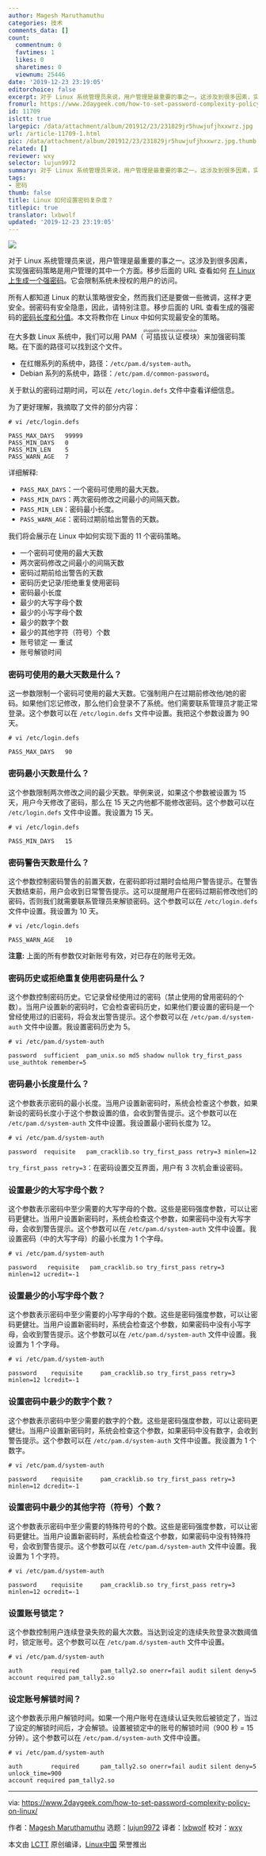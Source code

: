 ```yaml
---
author: Magesh Maruthamuthu
categories: 技术
comments_data: []
count:
  commentnum: 0
  favtimes: 1
  likes: 0
  sharetimes: 0
  viewnum: 25446
date: '2019-12-23 23:19:05'
editorchoice: false
excerpt: 对于 Linux 系统管理员来说，用户管理是最重要的事之一。这涉及到很多因素，实现强密码策略是用户管理的其中一个方面。
fromurl: https://www.2daygeek.com/how-to-set-password-complexity-policy-on-linux/
id: 11709
islctt: true
largepic: /data/attachment/album/201912/23/231829jr5huwjufjhxxwrz.jpg
url: /article-11709-1.html
pic: /data/attachment/album/201912/23/231829jr5huwjufjhxxwrz.jpg.thumb.jpg
related: []
reviewer: wxy
selector: lujun9972
summary: 对于 Linux 系统管理员来说，用户管理是最重要的事之一。这涉及到很多因素，实现强密码策略是用户管理的其中一个方面。
tags:
- 密码
thumb: false
title: Linux 如何设置密码复杂度？
titlepic: true
translator: lxbwolf
updated: '2019-12-23 23:19:05'
---
```


![](/data/attachment/album/201912/23/231829jr5huwjufjhxxwrz.jpg)


对于 Linux 系统管理员来说，用户管理是最重要的事之一。这涉及到很多因素，实现强密码策略是用户管理的其中一个方面。移步后面的 URL 查看如何 [在 Linux 上生成一个强密码](https://www.2daygeek.com/5-ways-to-generate-a-random-strong-password-in-linux-terminal/)。它会限制系统未授权的用户的访问。


所有人都知道 Linux 的默认策略很安全，然而我们还是要做一些微调，这样才更安全。弱密码有安全隐患，因此，请特别注意。移步后面的 URL 查看生成的强密码的[密码长度和分值](https://www.2daygeek.com/how-to-check-password-complexity-strength-and-score-in-linux/)。本文将教你在 Linux 中如何实现最安全的策略。


在大多数 Linux 系统中，我们可以用 PAM（<ruby> 可插拔认证模块 <rt>  pluggable authentication module </rt></ruby>）来加强密码策略。在下面的路径可以找到这个文件。


* 在红帽系列的系统中，路径：`/etc/pam.d/system-auth`。
* Debian 系列的系统中，路径：`/etc/pam.d/common-password`。


关于默认的密码过期时间，可以在 `/etc/login.defs` 文件中查看详细信息。


为了更好理解，我摘取了文件的部分内容：



```
# vi /etc/login.defs

PASS_MAX_DAYS   99999
PASS_MIN_DAYS   0
PASS_MIN_LEN    5
PASS_WARN_AGE   7
```

详细解释:


* `PASS_MAX_DAYS`：一个密码可使用的最大天数。
* `PASS_MIN_DAYS`：两次密码修改之间最小的间隔天数。
* `PASS_MIN_LEN`：密码最小长度。
* `PASS_WARN_AGE`：密码过期前给出警告的天数。


我们将会展示在 Linux 中如何实现下面的 11 个密码策略。


* 一个密码可使用的最大天数
* 两次密码修改之间最小的间隔天数
* 密码过期前给出警告的天数
* 密码历史记录/拒绝重复使用密码
* 密码最小长度
* 最少的大写字母个数
* 最少的小写字母个数
* 最少的数字个数
* 最少的其他字符（符号）个数
* 账号锁定 — 重试
* 账号解锁时间


### 密码可使用的最大天数是什么？


这一参数限制一个密码可使用的最大天数。它强制用户在过期前修改他/她的密码。如果他们忘记修改，那么他们会登录不了系统。他们需要联系管理员才能正常登录。这个参数可以在 `/etc/login.defs` 文件中设置。我把这个参数设置为 90 天。



```
# vi /etc/login.defs

PASS_MAX_DAYS   90
```

### 密码最小天数是什么？


这个参数限制两次修改之间的最少天数。举例来说，如果这个参数被设置为 15 天，用户今天修改了密码，那么在 15 天之内他都不能修改密码。这个参数可以在 `/etc/login.defs` 文件中设置。我设置为 15 天。



```
# vi /etc/login.defs

PASS_MIN_DAYS   15
```

### 密码警告天数是什么？


这个参数控制密码警告的前置天数，在密码即将过期时会给用户警告提示。在警告天数结束前，用户会收到日常警告提示。这可以提醒用户在密码过期前修改他们的密码，否则我们就需要联系管理员来解锁密码。这个参数可以在 `/etc/login.defs` 文件中设置。我设置为 10 天。



```
# vi /etc/login.defs

PASS_WARN_AGE   10
```

**注意:** 上面的所有参数仅对新账号有效，对已存在的账号无效。


### 密码历史或拒绝重复使用密码是什么？


这个参数控制密码历史。它记录曾经使用过的密码（禁止使用的曾用密码的个数）。当用户设置新的密码时，它会检查密码历史，如果他们要设置的密码是一个曾经使用过的旧密码，将会发出警告提示。这个参数可以在 `/etc/pam.d/system-auth` 文件中设置。我设置密码历史为 5。



```
# vi /etc/pam.d/system-auth

password  sufficient  pam_unix.so md5 shadow nullok try_first_pass use_authtok remember=5
```

### 密码最小长度是什么？


这个参数表示密码的最小长度。当用户设置新密码时，系统会检查这个参数，如果新设的密码长度小于这个参数设置的值，会收到警告提示。这个参数可以在 `/etc/pam.d/system-auth` 文件中设置。我设置最小密码长度为 12。



```
# vi /etc/pam.d/system-auth

password  requisite   pam_cracklib.so try_first_pass retry=3 minlen=12
```

`try_first_pass retry=3`：在密码设置交互界面，用户有 3 次机会重设密码。


### 设置最少的大写字母个数？


这个参数表示密码中至少需要的大写字母的个数。这些是密码强度参数，可以让密码更健壮。当用户设置新密码时，系统会检查这个参数，如果密码中没有大写字母，会收到警告提示。这个参数可以在 `/etc/pam.d/system-auth` 文件中设置。我设置密码（中的大写字母）的最小长度为 1 个字母。



```
# vi /etc/pam.d/system-auth

password   requisite   pam_cracklib.so try_first_pass retry=3 minlen=12 ucredit=-1
```

### 设置最少的小写字母个数？


这个参数表示密码中至少需要的小写字母的个数。这些是密码强度参数，可以让密码更健壮。当用户设置新密码时，系统会检查这个参数，如果密码中没有小写字母，会收到警告提示。这个参数可以在 `/etc/pam.d/system-auth` 文件中设置。我设置为 1 个字母。



```
# vi /etc/pam.d/system-auth

password    requisite     pam_cracklib.so try_first_pass retry=3 minlen=12 lcredit=-1
```

### 设置密码中最少的数字个数？


这个参数表示密码中至少需要的数字的个数。这些是密码强度参数，可以让密码更健壮。当用户设置新密码时，系统会检查这个参数，如果密码中没有数字，会收到警告提示。这个参数可以在 `/etc/pam.d/system-auth` 文件中设置。我设置为 1 个数字。



```
# vi /etc/pam.d/system-auth

password    requisite     pam_cracklib.so try_first_pass retry=3 minlen=12 dcredit=-1
```

### 设置密码中最少的其他字符（符号）个数？


这个参数表示密码中至少需要的特殊符号的个数。这些是密码强度参数，可以让密码更健壮。当用户设置新密码时，系统会检查这个参数，如果密码中没有特殊符号，会收到警告提示。这个参数可以在 `/etc/pam.d/system-auth` 文件中设置。我设置为 1 个字符。



```
# vi /etc/pam.d/system-auth

password    requisite     pam_cracklib.so try_first_pass retry=3 minlen=12 ocredit=-1
```

### 设置账号锁定？


这个参数控制用户连续登录失败的最大次数。当达到设定的连续失败登录次数阈值时，锁定账号。这个参数可以在 `/etc/pam.d/system-auth` 文件中设置。



```
# vi /etc/pam.d/system-auth

auth        required      pam_tally2.so onerr=fail audit silent deny=5
account required pam_tally2.so
```

### 设定账号解锁时间？


这个参数表示用户解锁时间。如果一个用户账号在连续认证失败后被锁定了，当过了设定的解锁时间后，才会解锁。设置被锁定中的账号的解锁时间（900 秒 = 15分钟）。这个参数可以在 `/etc/pam.d/system-auth` 文件中设置。



```
# vi /etc/pam.d/system-auth

auth        required      pam_tally2.so onerr=fail audit silent deny=5 unlock_time=900
account required pam_tally2.so
```



---


via: <https://www.2daygeek.com/how-to-set-password-complexity-policy-on-linux/>


作者：[Magesh Maruthamuthu](https://www.2daygeek.com/author/magesh/) 选题：[lujun9972](https://github.com/lujun9972) 译者：[lxbwolf](https://github.com/lxbwolf) 校对：[wxy](https://github.com/wxy)


本文由 [LCTT](https://github.com/LCTT/TranslateProject) 原创编译，[Linux中国](https://linux.cn/) 荣誉推出